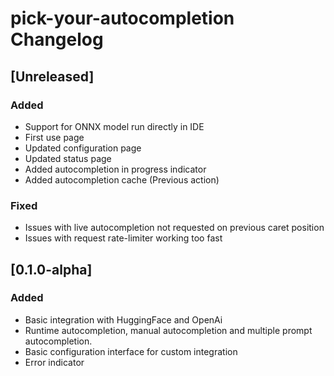 <!-- Keep a Changelog guide -> https://keepachangelog.com -->

# pick-your-autocompletion Changelog

## [Unreleased]
### Added
- Support for ONNX model run directly in IDE
- First use page
- Updated configuration page
- Updated status page
- Added autocompletion in progress indicator
- Added autocompletion cache (Previous action) 
### Fixed
- Issues with live autocompletion not requested on previous caret position
- Issues with request rate-limiter working too fast

## [0.1.0-alpha]
### Added
- Basic integration with HuggingFace and OpenAi
- Runtime autocompletion, manual autocompletion and multiple prompt autocompletion.
- Basic configuration interface for custom integration
- Error indicator
